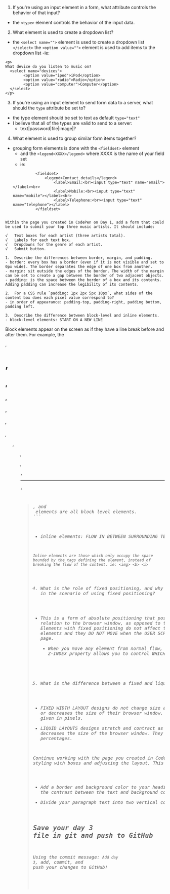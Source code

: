 1.  If you're using an input element in a form, what attribute controls the behavior of that input?
- the `<type>` element controls the behavior of the input data.

2.  What element is used to create a dropdown list?
- the `<select name="">` element is used to create a dropdown list
        `</select>`
    the `<option value="">` element is used to add items to the dropdown list
    -ie:
```
<p>
What device do you listen to music on?
  <select name="devices">
      	<option value="ipod">iPod</option>
      	<option value="radio">Radio</option>
      	<option value="computer">Computer</option>
  </select>
</p>
```

3.  If you're using an input element to send form data to a server, what should the `type` attribute be set to?
- the type element should be set to text as default `type="text"`
- I believe that all of the types are valid to send to a server:
    - text|password|file|image|?

4.  What element is used to group similar form items together?
- grouping form elements is done with the `<fieldset>` element
  - and the `<legend>XXXX</legend>` where XXXX is the name of your field set
  - ie:
  ```
			<fieldset>
  				<legend>Contact details</legend>
      				<label>Email:<br><input type="text" name="email"></label><br>
      				<label>Mobile:<br><input type="text" name="mobile"></label><br>
      				<label>Telephone:<br><input type="text" name="telephone"></label>
			</fieldset>
```

Within the page you created in CodePen on Day 1, add a form that could be used to submit your top three music artists. It should include:

√   Text boxes for each artist (three artists total).
√   Labels for each text box.
√   Dropdowns for the genre of each artist.
√   Submit button.

1.  Describe the differences between border, margin, and padding.
- border: every box has a border (even if it is not visible and set to 0px wide). The border separates the edge of one box from another.
- margin: sit outside the edges of the border. The width of the margin can be set to create a gap between the border of two adjacent objects.
- padding: is the space between the border of a box and its contents. Adding padding can increase the legibility of its contents.

2.  For a CSS rule `padding: 1px 2px 5px 10px`, what sides of the content box does each pixel value correspond to?
- in order of appearance: padding-top, padding-right, padding bottom, padding left.

3.  Describe the difference between block-level and inline elements.
- block-level elements: START ON A NEW LINE
```
Block elements appear on the screen as if they have a line break before and after them.
For example, the <p>, <h1>, <h2>, <h3>, <h4>, <h5>, <h6>, <ul>, <ol>, <dl>, <pre>, <hr />,
<blockquote>, and <address> elements are all block level elements.
```

- inline elements: FLOW IN BETWEEN SURROUNDING TEXT
```
Inline elements are those which only occupy the space bounded by the tags defining the element, instead of breaking the flow of the content. ie: <img> <b> <i>
```
4.  What is the role of fixed positioning, and why is z-index important in the scenario of using fixed positioning?
- This is a form of absolute positioning that positions the element in relation to the browser window, as opposed to the containing element. Elements with fixed positioning do not affect the position surrounding elements and they DO NOT MOVE when the USER SCROLLS up or down on the page.
  - When you move any element from normal flow, boxes can overlap. the Z-INDEX property allows you to control WHICH BOX APPEARS ON TOP.

5.  What is the difference between a fixed and liquid layout?
- FIXED WIDTH LAYOUT designs do not change size as the user increases or decreases the size of their browser window. Measurement tend to be given in pixels.
- LIQUID LAYOUTS designs stretch and contract as the user increases or decreases the size of the browser window. They tend to use percentages.

Continue working with the page you created in CodePen, add some styling with boxes and adjusting the layout. This should include:

*   Add a border and background color to your headings. Pay attention to the contrast between the text and background colors.
*   Divide your paragraph text into two vertical columns.

## Save your day 3 file in git and push to GitHub

Using the commit message: `Add day 3`, add, commit, and push your changes to GitHub!
